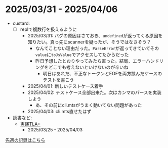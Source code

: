 # 2025/03/31 - 2025/04/06

- custard:
    - [ ] replで複数行を扱えるように
        - 2025/03/31: バグの原因はさておき、`undefined`が返ってくる原因を知りたい。真っ先にscannerを疑ったが、そうではなさそう？
            - なんてことない理由だった。`ParseError`が返ってきていてその`value`に`toJsValue`でアクセスしてたからだった
            - 昨日予想したとおりやってみたら直った。結局、エラーハンドリングをどこでも考えないといけないのが辛いね
                - 明日はあれだ、不正なトークンとEOFを両方挟んだケースのテストを書こう
        - 2025/04/01: 新しいテストケース着手
        - 2025/04/02: テストケース全部出来た。次はカンマのパースを実装しよう
            - あ、その前にcli.mtsがうまく動いてない問題があった
        - 2025/04/03: cli.mts直せたはず
- 読書など:
    - [実践TLA+](https://www.shoeisha.co.jp/book/detail/9784798169163)
        - 2025/03/25 - 2025/04/03

[先週の記録はこちら](https://github.com/igrep/daily-commits/blob/428d0f29d8fdff46ee43c589bb4b565131649a16/yesterday.md)
